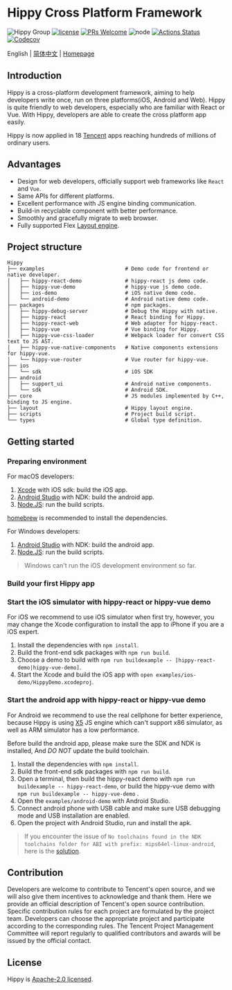 # Hippy Cross Platform Framework

![Hippy Group](https://img.shields.io/badge/group-Hippy-blue.svg) [![license](https://img.shields.io/badge/license-Apache%202-blue)](https://github.com/Tencent/Hippy/blob/master/LICENSE) [![PRs Welcome](https://img.shields.io/badge/PRs-welcome-brightgreen.svg)](https://github.com/Tencent/Hippy/pulls) ![node](https://img.shields.io/badge/node-%3E%3D10.0.0-green.svg) [![Actions Status](https://github.com/Tencent/Hippy/workflows/build/badge.svg?branch=master)](https://github.com/Tencent/Hippy/actions) [![Codecov](https://img.shields.io/codecov/c/github/Tencent/Hippy)](https://codecov.io/gh/Tencent/Hippy)

English | [简体中文](./README.zh_CN.md) | [Homepage](//tencent.github.io/Hippy/)

## Introduction

Hippy is a cross-platform development framework, aiming to help developers write once, run on three platforms(iOS, Android and Web). Hippy is quite friendly to web developers, especially who are familiar with React or Vue. With Hippy, developers are able to create the cross platform app easily.

Hippy is now applied in 18 [Tencent](http://www.tencent.com/) apps reaching hundreds of millions of ordinary users.

## Advantages

* Design for web developers, officially support web frameworks like `React` and `Vue`.
* Same APIs for different platforms.
* Excellent performance with JS engine binding communication.
* Build-in recyclable component with better performance.
* Smoothly and gracefully migrate to web browser.
* Fully supported Flex [Layout engine](./layout).

## Project structure

```text
Hippy
├── examples                          # Demo code for frontend or native developer.
│   ├── hippy-react-demo              # hippy-react js demo code.
│   ├── hippy-vue-demo                # hippy-vue js demo code.
│   ├── ios-demo                      # iOS native demo code.
│   └── android-demo                  # Android native demo code.
├── packages                          # npm packages.
│   ├── hippy-debug-server            # Debug the Hippy with native.
│   ├── hippy-react                   # React binding for Hippy.
│   ├── hippy-react-web               # Web adapter for hippy-react.
│   ├── hippy-vue                     # Vue binding for Hippy.
│   ├── hippy-vue-css-loader          # Webpack loader for convert CSS text to JS AST.
│   ├── hippy-vue-native-components   # Native components extensions for hippy-vue.
│   └── hippy-vue-router              # Vue router for hippy-vue.
├── ios
│   └── sdk                           # iOS SDK
├── android
│   ├── support_ui                    # Android native components.
│   └── sdk                           # Android SDK.
├── core                              # JS modules implemented by C++, binding to JS engine.
├── layout                            # Hippy layout engine.
├── scripts                           # Project build script.
└── types                             # Global type definition.
```

## Getting started

### Preparing environment

For macOS developers:

1. [Xcode](https://developer.apple.com/xcode/) with iOS sdk: build the iOS app.
2. [Android Studio](https://developer.android.com/studio) with NDK: build the android app.
3. [Node.JS](https://nodejs.org/en/): run the build scripts.

[homebrew](https://brew.sh/) is recommended to install the dependencies.

For Windows developers:

1. [Android Studio](https://developer.android.com/studio) with NDK: build the android app.
2. [Node.JS](https://nodejs.org/en/): run the build scripts.

> Windows can't run the iOS development environment so far.

### Build your first Hippy app

### Start the iOS simulator with hippy-react or hippy-vue demo

For iOS we recommend to use iOS simulator when first try, however, you may change the Xcode configuration to install the app to iPhone if you are a iOS expert.

1. Install the dependencies with `npm install`.
2. Build the front-end sdk packages with `npm run build`.
3. Choose a demo to build with `npm run buildexample -- [hippy-react-demo|hippy-vue-demo]`.
4. Start the Xcode and build the iOS app with `open examples/ios-demo/HippyDemo.xcodeproj`.

### Start the android app with hippy-react or hippy-vue demo

For Android we recommend to use the real cellphone for better experience, because Hippy is using [X5](https://x5.tencent.com/) JS engine which can't support x86 simulator, as well as ARM simulator has a low performance.

Before build the android app, please make sure the SDK and NDK is installed, And *DO NOT* update the build toolchain.

1. Install the dependencies with `npm install`.
2. Build the front-end sdk packages with `npm run build`.
3. Open a terminal, then build the hippy-react demo with `npm run buildexample -- hippy-react-demo`, or build the hippy-vue demo with `npm run buildexample -- hippy-vue-demo` .
4. Open the `examples/android-demo` with Android Studio.
5. Connect android phone with USB cable and make sure USB debugging mode and USB installation are enabled.
6. Open the project with Android Studio, run and install the apk.

> If you encounter the issue of `No toolchains found in the NDK toolchains folder for ABI with prefix: mips64el-linux-android`, here is the [solution](https://github.com/google/filament/issues/15#issuecomment-415423557).

## Contribution

Developers are welcome to contribute to Tencent's open source, and we will also give them incentives to acknowledge and thank them. Here we provide an official description of Tencent's open source contribution. Specific contribution rules for each project are formulated by the project team. Developers can choose the appropriate project and participate according to the corresponding rules. The Tencent Project Management Committee will report regularly to qualified contributors and awards will be issued by the official contact.

## License

Hippy is [Apache-2.0 licensed](./LICENSE).
